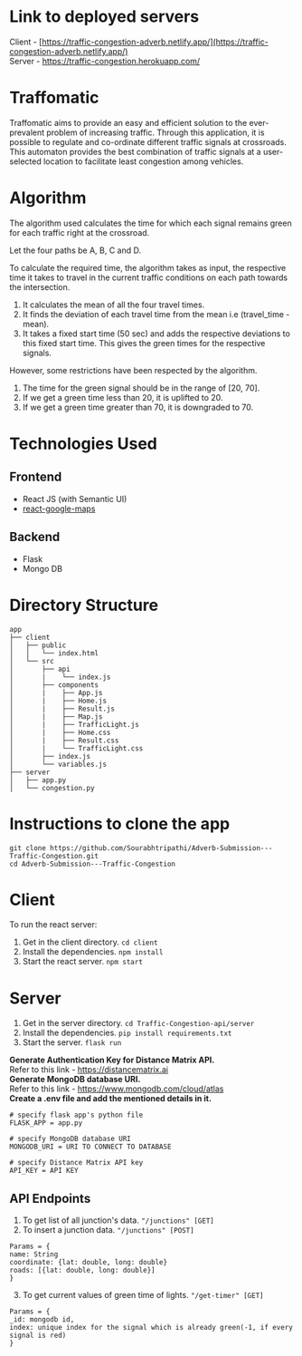 # Link to deployed servers
Client - [https://traffic-congestion-adverb.netlify.app/](https://traffic-congestion-adverb.netlify.app/)  
Server - https://traffic-congestion.herokuapp.com/

# Traffomatic

Traffomatic aims to provide an easy and efficient solution to the ever-prevalent problem of increasing traffic. Through this application, it is possible to regulate and co-ordinate different traffic signals at crossroads. This automaton provides the best combination of traffic signals at a user-selected location to facilitate least congestion among vehicles. 

# Algorithm

The algorithm used calculates the time for which each signal remains green for each traffic right at the crossroad.

Let the four paths be A, B, C and D.  

To calculate the required time, the algorithm takes as input, the respective time it takes to travel in the current traffic conditions on each path towards the intersection.

1. It calculates the mean of all the four travel times.
2. It finds the deviation of each travel time from the mean i.e (travel_time - mean).
3. It takes a fixed start time (50 sec) and adds the respective deviations to this fixed start time. This gives the green times for the respective signals.

However, some restrictions have been respected by the algorithm.
1. The time for the green signal should be in the range of [20, 70].
2. If we get a green time less than 20, it is uplifted to 20.
3. If we get a green time greater than 70,  it is downgraded to 70.

# Technologies Used
## Frontend

 - React JS (with Semantic UI)
 - [react-google-maps](https://tomchentw.github.io/react-google-maps/)

## Backend

 - Flask
 - Mongo DB

# Directory Structure

```
app
├── client
│   ├── public
│   │   └── index.html
│   └── src
│       ├── api
│       |    └── index.js
│       ├── components
│       |    ├── App.js
│       |    ├── Home.js
│       |    ├── Result.js
│       |    ├── Map.js
│       |    ├── TrafficLight.js
│       |    ├── Home.css
│       |    ├── Result.css
│       |    └── TrafficLight.css
│       ├── index.js
│       └── variables.js
├── server
│   ├── app.py
│   └── congestion.py
```
# Instructions to clone the app

``` git clone https://github.com/Sourabhtripathi/Adverb-Submission---Traffic-Congestion.git ```  
```cd Adverb-Submission---Traffic-Congestion```
# Client
To run the react server: 
1. Get in the client directory.
	```cd client```
2. Install the dependencies.
	```npm install```
3. Start the react server.
	```npm start```
# Server
1. Get in the server directory.
`cd Traffic-Congestion-api/server`
2. Install the dependencies.
`pip install requirements.txt`
3. Start the server.
`flask run`

**Generate Authentication Key for Distance Matrix API.**  
Refer to this link - <https://distancematrix.ai>  
**Generate MongoDB database URI.**  
Refer to this link - <https://www.mongodb.com/cloud/atlas>  
**Create a .env file and add the mentioned details in it.**
```
# specify flask app's python file
FLASK_APP = app.py

# specify MongoDB database URI
MONGODB_URI = URI TO CONNECT TO DATABASE

# specify Distance Matrix API key
API_KEY = API KEY
```
## API Endpoints

1. To get list of all junction's data.
```"/junctions" [GET]```
2.  To insert a junction data.
```"/junctions" [POST]```
```
Params = {
name: String
coordinate: {lat: double, long: double}
roads: [{lat: double, long: double}]
}
```
3. To get current values of green time of lights.
```"/get-timer" [GET]```
```
Params = {
_id: mongodb id,
index: unique index for the signal which is already green(-1, if every signal is red)
}
```
